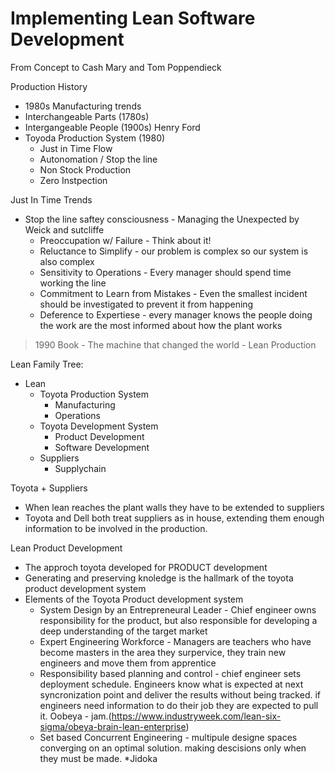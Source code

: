 # Implementing Lean Software Development
From Concept to Cash
Mary and Tom Poppendieck

Production History
* 1980s Manufacturing trends
* Interchangeable Parts (1780s)
* Intergangeable People (1900s) Henry Ford
* Toyoda Production System (1980)
  * Just in Time Flow
  * Autonomation / Stop the line
  * Non Stock Production
  * Zero Instpection

Just In Time Trends
* Stop the line saftey consciousness - Managing the Unexpected by Weick and sutcliffe
  * Preoccupation w/ Failure - Think about it!
  * Reluctance to Simplify - our problem is complex so our system is also complex
  * Sensitivity to Operations - Every manager should spend time working the line
  * Commitment to Learn from Mistakes - Even the smallest incident should be investigated to prevent it from happening
  * Deference to Expertiese - every manager knows the people doing the work are the most informed about how the plant works

> 1990 Book - The machine that changed the world - Lean Production

Lean Family Tree:
* Lean
  * Toyota Production System
      * Manufacturing
      * Operations
  * Toyota Development System
      * Product Development
      * Software Development
  * Suppliers
      * Supplychain
    
Toyota + Suppliers
* When lean reaches the plant walls they have to be extended to suppliers
* Toyota and Dell both treat suppliers as in house, extending them enough information to be involved in the production.

Lean Product Development 
* The approch toyota developed for PRODUCT development
* Generating and preserving knoledge is the hallmark of the toyota product development system
* Elements of the Toyota Product development system
  * System Design by an Entrepreneural Leader - Chief engineer owns responsibility for the product, but also responsible for developing a deep understanding of the target market
  * Expert Engineering Workforce - Managers are teachers who have become masters in the area they surpervice, they train new engineers and move them from apprentice
  * Responsibility based planning and control - chief engineer sets deployment schedule. Engineers know what is expected at next syncronization point and deliver the results without being tracked. if engineers need information to do their job they are expected to pull it. Oobeya - jam.(https://www.industryweek.com/lean-six-sigma/obeya-brain-lean-enterprise)
  * Set based Concurrent Engineering - multipule designe spaces converging on an optimal solution. making descisions only when they must be made. 
   *Jidoka


